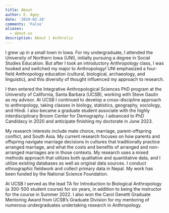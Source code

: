 ```yaml
---
title: About
author: E. Agey
date: '2019-02-28'
comments: 'False'
aliases:
  - about-us
description: About | Anthroliz
---
```


I grew up in a small town in Iowa. For my undergraduate, I attended the University of Northern Iowa (UNI), initially pursuing a degree in Social Studies Education. But after I took an introductory Anthropology class, I was hooked and switched my major to Anthropology! UNI emphasized a four-field Anthropology education (cultural, biological, archaeology, and linguistic), and this diversity of thought influenced my approach to research.

I then entered the Integrative Anthropological Sciences PhD program at the University of California, Santa Barbara (UCSB), working with Steve Gaulin as my advisor. At UCSB I continued to develop a cross-discipline approach to anthropology, taking classes in biology, statistics, geography, sociology, and Hindi. I also became a graduate student associate with the highly interdisciplinary Broom Center for Demography. I advanced to PhD Candidacy in 2020 and anticipate finishing my doctorate in June 2023.

My research interests include mate choice, marriage, parent-offspring conflict, and South Asia. My current research focuses on how parents and offspring navigate marriage decisions in cultures that traditionally practice arranged marriage, and what the costs and benefits of arranged and non-arranged marriages are in those contexts. My research uses a mixed methods approach that utilizes both qualitative and quantitative data, and I utilize existing databases as well as original data sources. I conduct ethnographic fieldwork and collect primary data in Nepal. My work has been funded by the National Science Foundation.

At UCSB I served as the lead TA for Introduction to Biological Anthropology (a 300-500 student course) for six years, in addition to being the instructor for the course in Summer 2022. I also won the Carol Genetti Graduate Mentoring Award from UCSB’s Graduate Division for my mentoring of numerous undergraduates undertaking research in Anthropology.




